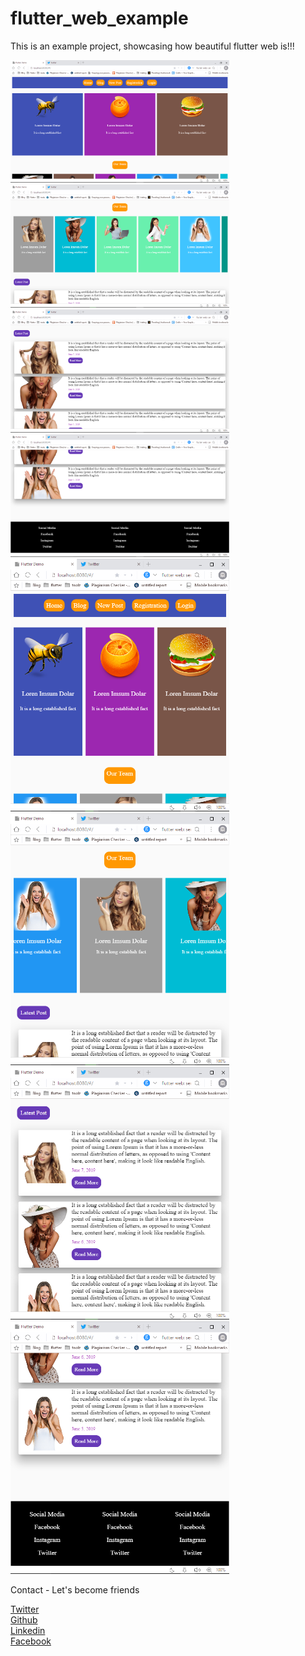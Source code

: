 # flutter_web_example
This is an example project, showcasing how beautiful flutter web is!!!


  <img src="https://github.com/Wizpna/flutter_web_example/blob/master/flutter%20web%201.png" width="350" title="Screenshot">
    <img src="https://github.com/Wizpna/flutter_web_example/blob/master/flutter%20web%202.png" width="350" title="Screenshot">
      <img src="https://github.com/Wizpna/flutter_web_example/blob/master/flutter%20web%203.png" width="350" title="Screenshot">
        <img src="https://github.com/Wizpna/flutter_web_example/blob/master/flutter%20web%204.png" width="350" title="Screenshot">
          <img src="https://github.com/Wizpna/flutter_web_example/blob/master/flutter%20web%20mobile%201.png" width="350" title="Screenshot">
            <img src="https://github.com/Wizpna/flutter_web_example/blob/master/flutter%20web%20mobile%202.png" width="350" title="Screenshot">
              <img src="https://github.com/Wizpna/flutter_web_example/blob/master/flutter%20web%20mobile%203.png" width="350" title="Screenshot">
                <img src="https://github.com/Wizpna/flutter_web_example/blob/master/flutter%20web%20mobile%204.png" width="350" title="Screenshot">

Contact - Let's become friends

<a href="https://twitter.com/Amadi_Promise1">Twitter</a></br>
<a href="https://github.com/Wizpna">Github</a></br>
<a href="https://www.linkedin.com/in/promise-amadi-101759a1/">Linkedin</a></br>
<a href="https://www.facebook.com/wiz.pna">Facebook</a>

